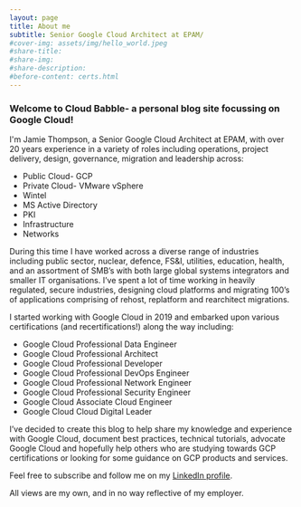 ```yaml
---
layout: page
title: About me
subtitle: Senior Google Cloud Architect at EPAM/
#cover-img: assets/img/hello_world.jpeg
#share-title: 
#share-img: 
#share-description:
#before-content: certs.html
---
```

### Welcome to Cloud Babble- a personal blog site focussing on Google Cloud! 

I'm Jamie Thompson, a Senior Google Cloud Architect at EPAM, with over 20 years experience in a variety of roles including operations, project delivery, design, governance, migration and leadership across:

- Public Cloud- GCP
- Private Cloud- VMware vSphere
- Wintel
- MS Active Directory
- PKI
- Infrastructure
- Networks

During this time I have worked across a diverse range of industries including public sector, nuclear, defence, FS&I, utilities, education, health, and an assortment of SMB’s with both large global systems integrators and smaller IT organisations. I’ve spent a lot of time working in heavily regulated, secure industries, designing cloud platforms and migrating 100’s of applications comprising of rehost, replatform and rearchitect migrations.

I started working with Google Cloud in 2019 and embarked upon various certifications (and recertifications!) along the way including:

- Google Cloud Professional Data Engineer
- Google Cloud Professional Architect
- Google Cloud Professional Developer
- Google Cloud Professional DevOps Engineer
- Google Cloud Professional Network Engineer
- Google Cloud Professional Security Engineer
- Google Cloud Associate Cloud Engineer
- Google Cloud Cloud Digital Leader

I’ve decided to create this blog to help share my knowledge and experience with Google Cloud, document best practices, technical tutorials, advocate Google Cloud and hopefully help others who are studying towards GCP certifications or looking for some guidance on GCP products and services.

Feel free to subscribe and follow me on my [LinkedIn profile](https://linkedin.com/in/jamiethompson85).

All views are my own, and in no way reflective of my employer. 

